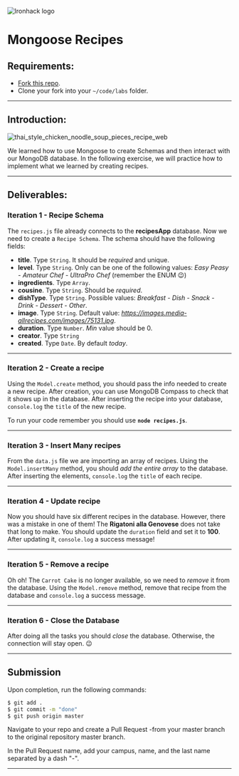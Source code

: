 ![Ironhack logo](https://i.imgur.com/1QgrNNw.png)

# Mongoose Recipes

## Requirements:

- [Fork this repo](https://guides.github.com/activities/forking/).
- Clone your fork into your `~/code/labs` folder.

---

## Introduction:

![thai_style_chicken_noodle_soup_pieces_recipe_web](https://user-images.githubusercontent.com/23629340/38369283-ac1bda62-38e7-11e8-9c9b-d9df623f1bc3.jpg)

We learned how to use Mongoose to create Schemas and then interact with our MongoDB database. In the following exercise, we will practice how to implement what we learned by creating recipes.

---

## Deliverables:

### Iteration 1 - Recipe Schema

The `recipes.js` file already connects to the **recipesApp** database. Now we need to create a `Recipe Schema`. The schema should have the following fields:

- **title**. Type `String`. It should be *required* and unique.
- **level**. Type `String`. Only can be one of the following values: *Easy Peasy* - *Amateur Chef* - *UltraPro Chef* (remember the ENUM :wink:)
- **ingredients**. Type `Array`.
- **cousine**. Type `String`. Should be *required*.
- **dishType**. Type `String`. Possible values: *Breakfast* - *Dish* - *Snack* - *Drink* - *Dessert* - *Other*.
- **image**. Type `String`. Default value: *https://images.media-allrecipes.com/images/75131.jpg*.
- **duration**. Type `Number`. *Min* value should be 0.
- **creator**. Type `String`
- **created**. Type `Date`. By default *today*.

---

### Iteration 2 - Create a recipe

Using the `Model.create` method, you should pass the info needed to create a new recipe. After creation, you can use MongoDB Compass to check that it shows up in the database. After inserting the recipe into your database, `console.log` the `title` of the new recipe.

To run your code remember you should use **`node recipes.js`**.

---

### Iteration 3 - Insert Many recipes

From the `data.js` file we are importing an array of recipes. Using the `Model.insertMany` method, you should *add the entire array* to the database. After inserting the elements, `console.log` the `title` of each recipe.

---

### Iteration 4 - Update recipe

Now you should have six different recipes in the database. However, there was a mistake in one of them! The **Rigatoni alla Genovese** does not take that long to make. You should update the `duration` field and set it to **100**. After updating it, `console.log` a success message!

---

### Iteration 5 - Remove a recipe

Oh oh! The `Carrot Cake` is no longer available, so we need to *remove* it from the database. Using the `Model.remove` method, remove that recipe from the database and `console.log` a success message.

---

### Iteration 6 - Close the Database

After doing all the tasks you should *close* the database. Otherwise, the connection will stay open. :wink:

---

## Submission

Upon completion, run the following commands:

```bash
$ git add .
$ git commit -m "done"
$ git push origin master
```

Navigate to your repo and create a Pull Request -from your master branch to the original repository master branch.

In the Pull Request name, add your campus, name, and the last name separated by a dash "-".

---